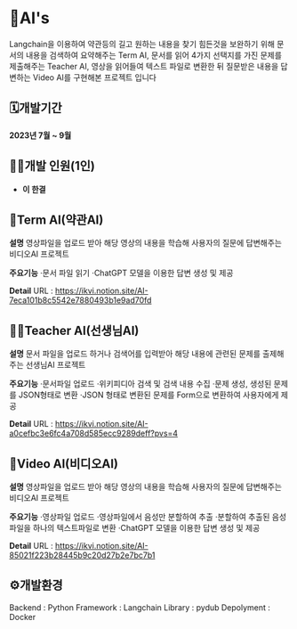 # 🤖AI's
Langchain을 이용하여 
약관등의 길고 원하는 내용을 찾기 힘든것을 보완하기 위해 문서의 내용을 검색하여 요약해주는 Term AI,
문서를 읽어 4가지 선택지를 가진 문제를 제출해주는 Teacher AI,
영상을 읽어들여 텍스트 파일로 변환한 뒤 질문받은 내용을 답변하는 Video AI를 구현해본 프로젝트 입니다

## 🗓️개발기간
**2023년 7월 ~ 9월**

## 👨‍💻개발 인원(1인)
- **이 한결**


## 📜Term AI(약관AI)
**설명**
영상파일을 업로드 받아 해당 영상의 내용을 학습해 사용자의 질문에 답변해주는 비디오AI 프로젝트

**주요기능**
·문서 파일 읽기
·ChatGPT 모델을 이용한 답변 생성 및 제공

**Detail**
URL : https://ikvi.notion.site/AI-7eca101b8c5542e7880493b1e9ad70fd


## 👨‍🏫Teacher AI(선생님AI)
**설명**
문서 파일을 업로드 하거나 검색어를 입력받아 해당 내용에 관련된 문제를 출제해주는 선생님AI 프로젝트

**주요기능**
·문서파일 업로드
·위키피디아 검색 및 검색 내용 수집
·문제 생성, 생성된 문제를 JSON형태로 변환
·JSON 형태로 변환된 문제를 Form으로 변환하여 사용자에게 제공

**Detail**
URL : https://ikvi.notion.site/AI-a0cefbc3e6fc4a708d585ecc9289deff?pvs=4


## 📼Video AI(비디오AI)
**설명**
영상파일을 업로드 받아 해당 영상의 내용을 학습해 사용자의 질문에 답변해주는 비디오AI 프로젝트

**주요기능**
·영상파일 업로드
·영상파일에서 음성만 분할하여 추출
·분할하여 추출된 음성파일을 하나의 텍스트파일로 변환
·ChatGPT 모델을 이용한 답변 생성 및 제공

**Detail**
URL : https://ikvi.notion.site/AI-85021f223b28445b9c20d27b2e7bc7b1


## ⚙️개발환경
Backend : Python
Framework : Langchain
Library : pydub
Depolyment : Docker
